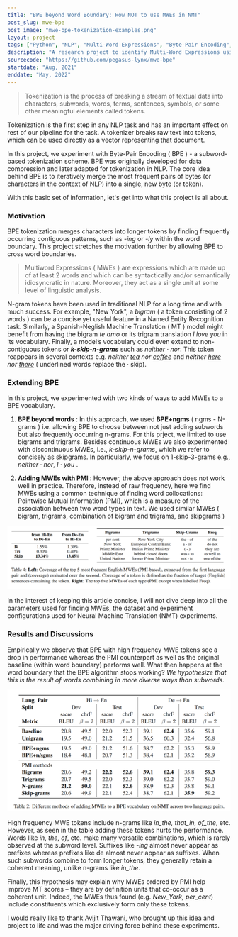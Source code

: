 ```yaml
---
title: "BPE beyond Word Boundary: How NOT to use MWEs in NMT"
post_slug: mwe-bpe
post_image: "mwe-bpe-tokenization-examples.png"
layout: project
tags: ["Python", "NLP", "Multi-Word Expressions", "Byte-Pair Encoding", "PyTorch", "Transformers"]
description: "A research project to identify Multi-Word Expressions using Byte Pair Encoding."
sourcecode: "https://github.com/pegasus-lynx/mwe-bpe"
startdate: "Aug, 2021"
enddate: "May, 2022"
---
```



> Tokenization is the process of breaking a stream of textual data into characters, subwords, words, terms, sentences, symbols, or some other meaningful elements called tokens.

Tokenization is the first step in any NLP task and has an important effect on rest of our pipeline for the task. A tokenizer breaks raw text into tokens, which can be used directly as a vector representing that document.

In this project, we experiment with Byte-Pair Encoding ( BPE ) - a subword-based tokenization scheme. BPE was originally developed for data compression and later adapted for tokenization in NLP. The core idea behind BPE is to  iteratively merge the most frequent pairs of bytes (or characters in the context of NLP) into a single, new byte (or token).

With this basic set of information, let's get into what this project is all about.

### Motivation

BPE tokenization merges characters into longer tokens by finding frequently occurring contiguous patterns, such as _-ing_ or _-ly_ within the word boundary. This project stretches the motivation further by allowing BPE to cross word boundaries. 

> Multiword Expressions ( MWEs ) are expressions which are made up of at least 2 words and which can be syntactically and/or semantically idiosyncratic in nature. Moreover, they act as a single unit at some level of linguistic analysis.

N-gram tokens have been used in traditional NLP for a long time and with much success. For example, "New York", a _bigram_ ( a token consisting of 2 words ) can be a concise yet useful feature in a Named Entity Recognition task. Similarly, a Spanish-Neglish Machine Translation ( MT ) model might benefit from having the bigram _te amo_ or its trigram translation _I love you_ in its vocabulary. Finally, a model’s vocabulary could even extend to non-contiguous tokens or __*k-skip-n-grams*__ such as *neither · nor*. This token reappears in several contexts e.g. *neither <u>tea</u> nor <u>coffee</u>* and *neither <u>here</u> nor <u>there</u>* ( underlined words replace the · skip).

### Extending BPE

In this project, we experimented with two kinds of ways to add MWEs to a BPE vocabulary.

1. **BPE beyond words** : In this approach, we used **BPE+ngms** ( ngms - N-grams ) i.e. allowing BPE to choose between not just adding subwords but also frequently occurring n-grams. For this prject, we limited to use bigrams and trigrams. Besides continuous MWEs we also experimented with discontinuous MWEs, i.e., *k-skip-n-grams*, which we refer to concisely as skipgrams. In particularly, we focus on 1-skip-3-grams e.g., *neither · nor*, *I · you* .
   
2. **Adding MWEs with PMI** : However, the above approach does not work well in practice. Therefore, instead of raw frequency, here we find MWEs using a common technique of finding word collocations: Pointwise Mutual Information (PMI), which is a measure of the association between two word types in text. We used similar MWEs ( bigram, trigrams, combination of bigram and trigrams, and skipgrams )

![MWE BPE Coverage and Examples](/assets/images/mwe-bpe-coverage-examples.png)

In the interest of keeping this article concise, I will not dive deep into all the parameters used for finding MWEs, the dataset and experiment configurations used for Neural Machine Translation (NMT) experiments. 

### Results and Discussions

Empirically we observe that BPE with high frequency MWE tokens see a drop in performance whereas the PMI counterpart as well as the original baseline (within word boundary) performs well. What then happens at the word boundary that the BPE algorithm stops working? *We hypothesize that this is the result of words combining in more diverse ways than subwords.*

![MWE BPE Experiment Results](/assets/images/mwe-bpe-score-table.png)

High frequency MWE tokens include n-grams like *in_the, that_in, of_the*, etc. However, as seen in the table adding these tokens hurts the performance. Words like *in*, *the*, *of*, etc. make many versatile combinations, which is rarely observed at the subword level. Suffixes like *-ing* almost never appear as prefixes whereas prefixes like de almost never appear as suffixes. When such subwords combine to form longer tokens, they generally retain a coherent meaning, unlike n-grams like *in_the*. 

Finally, this hypothesis may explain why MWEs ordered by PMI help improve MT scores – they are by definition units that co-occur as a coherent unit. Indeed, the MWEs thus found (e.g. *New_York, per_cent*) include constituents which exclusively form only these tokens.

I would really like to thank Avijit Thawani, who brought up this idea and project to life and was the major driving force behind these experiments.
